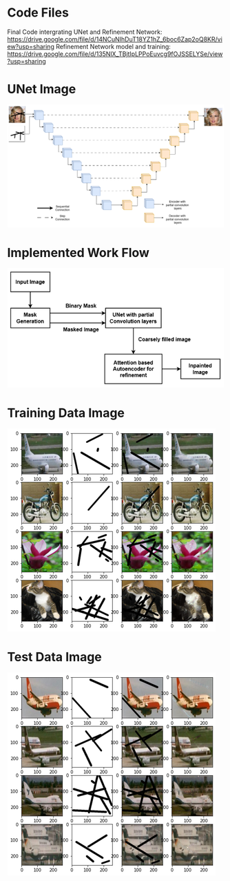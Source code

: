 # Code Files
Final Code intergrating UNet and Refinement Network: https://drive.google.com/file/d/14NCuNIhDuT18YZ1hZ_6boc6Zap2oQ8KR/view?usp=sharing
Refinement Network model and training: https://drive.google.com/file/d/135NlX_TBjtIpLPPoEuvcg9fOJSSELYSe/view?usp=sharing

# UNet Image
![UNet Image](UNet.png)
# Implemented Work Flow
![work-flow](work-flow.png)
# Training Data Image
![Training Data Image](Training_data.png)
# Test Data Image
![Test Data Image](test_data.png)

